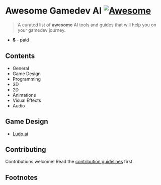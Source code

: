 # Awesome Gamedev AI [![Awesome](https://awesome.re/badge.svg)](https://awesome.re)

> A curated list of **awesome** AI tools and guides that will help you on your gamedev journey.

- 💲 - paid

## Contents 
- General
- Game Design
- Programming
- 3D
- 2D
- Animations
- Visual Effects
- Audio

## Game Design
- [Ludo.ai](https://ludo.ai/)

## Contributing

Contributions welcome! Read the [contribution guidelines](contributing.md) first.

## Footnotes

